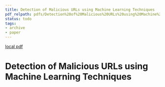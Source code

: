 ```yaml
---
title: Detection of Malicious URLs using Machine Learning Techniques
pdf_relpath: pdfs/Detection%20of%20Malicious%20URLs%20using%20Machine%20Learning%20Techniques.pdf
status: todo
tags:
- archive
- paper
---
```


[local pdf](../../../pdfs/Detection%20of%20Malicious%20URLs%20using%20Machine%20Learning%20Techniques.pdf)

# Detection of Malicious URLs using Machine Learning Techniques
